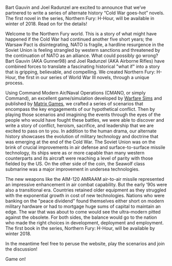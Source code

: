 Bart Gauvin and Joel Radunzel are excited to announce that we’ve partnered to write a series of alternate history “Cold War goes-hot” novels. The first novel in the series, Northern Fury: H-Hour, will be available in winter of 2018\. Read on for the details!

Welcome to the Northern Fury world. This is a story of what might have happened if the Cold War had continued another five short years; the Warsaw Pact is disintegrating, NATO is fragile, a hardline resurgence in the Soviet Union is feeling strangled by western sanctions and threatened by the continuation of NATO as an alliance. What could possibly go wrong? Bart Gauvin (AKA Gunner98) and Joel Radunzel (AKA Airborne Rifles) have combined forces to translate a fascinating historical "what if" into a story that is gripping, believable, and compelling. We created Northern Fury: H-Hour, the first in our series of World War III novels, through a unique process.

Using Command Modern Air/Naval Operations (CMANO, or simply Command), an excellent game/simulation developed by [Warfare Sims](http://www.warfaresims.com/) and published by [Matrix Games](http://www.matrixgames.com/), we crafted a series of scenarios that encompass the key engagements of our hypothetical conflict. Then by playing those scenarios and imagining the events through the eyes of the people who would have fought these battles, we were able to discover and write a story of conflict, heroism, sacrifice, and leadership that we are excited to pass on to you. In addition to the human drama, our alternate history showcases the evolution of military technology and doctrine that was emerging at the end of the Cold War. The Soviet Union was on the brink of crucial improvements in air defense and surface-to-surface missile technology, its ships were as or more capable than many western counterparts and its aircraft were reaching a level of parity with those fielded by the US. On the other side of the coin, the Seawolf class submarine was a major improvement in undersea technologies.

The new weapons like the AIM-120 AMRAAM air-to-air missile represented an impressive enhancement in air combat capability. But the early ‘90s were also a transitional era. Countries retained older equipment as they struggled with the exponential growth in cost of new technologies. Nations who were banking on the "peace dividend" found themselves either short on modern military hardware or had to mortgage huge sums of capital to maintain an edge. The war that was about to come would see the ultra-modern pitted against the obsolete. For both sides, the balance would go to the nation who made the right choices in development, deployment and employment. The first book in the series, Northern Fury: H-Hour, will be available by winter 2018\.

In the meantime feel free to peruse the website, play the scenarios and join the discussion!

Game on!
